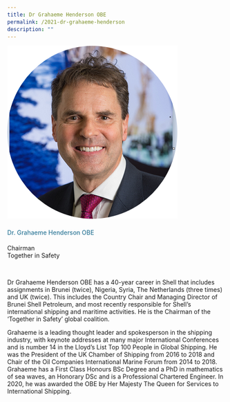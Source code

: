 ```yaml
---
title: Dr Grahaeme Henderson OBE
permalink: /2021-dr-grahaeme-henderson
description: ""
---
```




<div class="row">
            <div class="col is-3">
              <img src="images/speakers/Grahaeme-Henderson.png">
            </div>
            <div class="col is-9 speaker-details">
              <h4>Dr. Grahaeme Henderson OBE</h4>
<p>Chairman<br>
Together in Safety</p><br>
<p>
Dr Grahaeme Henderson OBE has a 40-year career in Shell that includes assignments in Brunei (twice), Nigeria, Syria, The Netherlands (three times) and UK (twice). This includes the Country Chair and Managing Director of Brunei Shell Petroleum, and most recently responsible for Shell’s international shipping and maritime activities. He is the Chairman of the ‘Together in Safety’ global coalition. </p>
<p>
Grahaeme is a leading thought leader and spokesperson in the shipping industry, with keynote addresses at many major International Conferences and is number 14 in the Lloyd’s List Top 100 People in Global Shipping. He was the President of the UK Chamber of Shipping from 2016 to 2018 and Chair of the Oil Companies International Marine Forum from 2014 to 2018. 
Grahaeme has a First Class Honours BSc Degree and a PhD in mathematics of sea waves, an Honorary DSc and is a Professional Chartered Engineer. In 2020, he was awarded the OBE by Her Majesty The Queen for Services to International Shipping.</p>
            </div>
          </div> 
					
<style type="text/css"> 
    .is-left{
      text-align: left;
    }
    h4{
      font-weight: 500; 
      color: #337B9A !important;
    }
     .speaker-details p { text-align: justified; }
  </style>